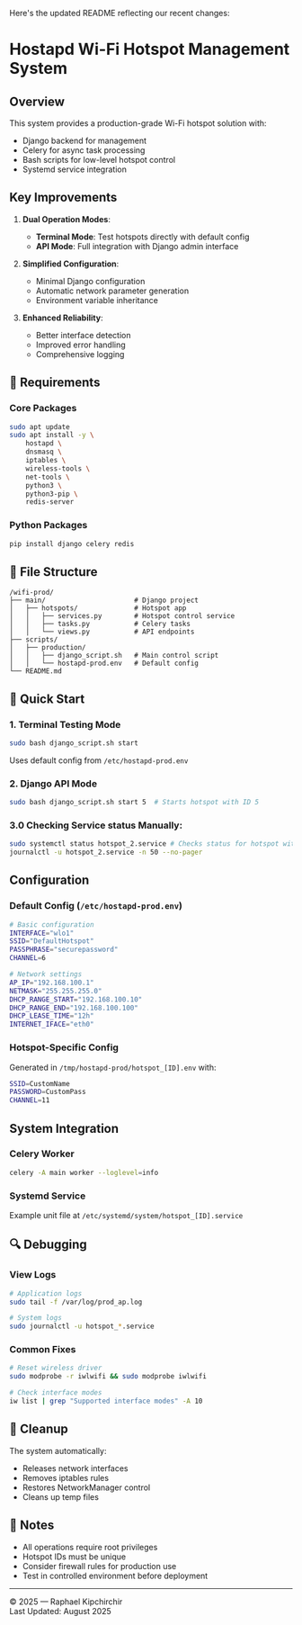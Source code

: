 Here's the updated README reflecting our recent changes:

# Hostapd Wi-Fi Hotspot Management System

## Overview
This system provides a production-grade Wi-Fi hotspot solution with:
- Django backend for management
- Celery for async task processing
- Bash scripts for low-level hotspot control
- Systemd service integration

## Key Improvements

1. **Dual Operation Modes**:
   - **Terminal Mode**: Test hotspots directly with default config
   - **API Mode**: Full integration with Django admin interface

2. **Simplified Configuration**:
   - Minimal Django configuration
   - Automatic network parameter generation
   - Environment variable inheritance

3. **Enhanced Reliability**:
   - Better interface detection
   - Improved error handling
   - Comprehensive logging

## 🔧 Requirements

### Core Packages
```bash
sudo apt update
sudo apt install -y \
    hostapd \
    dnsmasq \
    iptables \
    wireless-tools \
    net-tools \
    python3 \
    python3-pip \
    redis-server
```

### Python Packages
```bash
pip install django celery redis
```

## 📁 File Structure

```
/wifi-prod/
├── main/                      # Django project
│   ├── hotspots/              # Hotspot app
│   │   ├── services.py        # Hotspot control service
│   │   ├── tasks.py           # Celery tasks
│   │   └── views.py           # API endpoints
├── scripts/
│   ├── production/
│   │   ├── django_script.sh   # Main control script
│   │   └── hostapd-prod.env   # Default config
└── README.md
```

## 🚀 Quick Start

### 1. Terminal Testing Mode
```bash
sudo bash django_script.sh start
```
Uses default config from `/etc/hostapd-prod.env`

### 2. Django API Mode
```bash
sudo bash django_script.sh start 5  # Starts hotspot with ID 5
```

### 3.0 Checking Service status Manually:
```bash
sudo systemctl status hotspot_2.service # Checks status for hotspot with ID 2
journalctl -u hotspot_2.service -n 50 --no-pager
```

## Configuration

### Default Config (`/etc/hostapd-prod.env`)
```bash
# Basic configuration
INTERFACE="wlo1"
SSID="DefaultHotspot"
PASSPHRASE="securepassword"
CHANNEL=6

# Network settings
AP_IP="192.168.100.1"
NETMASK="255.255.255.0"
DHCP_RANGE_START="192.168.100.10"
DHCP_RANGE_END="192.168.100.100"
DHCP_LEASE_TIME="12h"
INTERNET_IFACE="eth0"
```

### Hotspot-Specific Config
Generated in `/tmp/hostapd-prod/hotspot_[ID].env` with:
```bash
SSID=CustomName
PASSWORD=CustomPass
CHANNEL=11
```

## System Integration

### Celery Worker
```bash
celery -A main worker --loglevel=info
```

### Systemd Service
Example unit file at `/etc/systemd/system/hotspot_[ID].service`

## 🔍 Debugging

### View Logs
```bash
# Application logs
sudo tail -f /var/log/prod_ap.log

# System logs
sudo journalctl -u hotspot_*.service
```

### Common Fixes
```bash
# Reset wireless driver
sudo modprobe -r iwlwifi && sudo modprobe iwlwifi

# Check interface modes
iw list | grep "Supported interface modes" -A 10
```

## 🧹 Cleanup
The system automatically:
- Releases network interfaces
- Removes iptables rules
- Restores NetworkManager control
- Cleans up temp files

## 📝 Notes
- All operations require root privileges
- Hotspot IDs must be unique
- Consider firewall rules for production use
- Test in controlled environment before deployment

---

© 2025 — Raphael Kipchirchir  
Last Updated: August 2025
